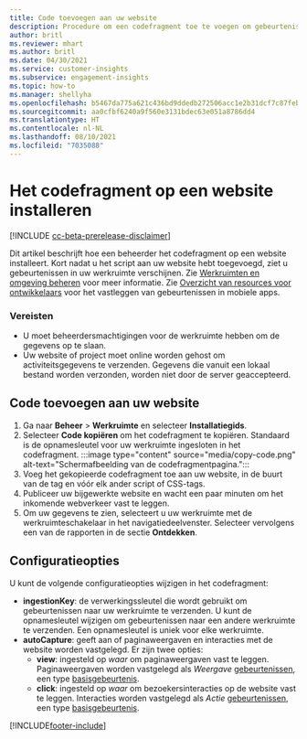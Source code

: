 ```yaml
---
title: Code toevoegen aan uw website
description: Procedure om een codefragment toe te voegen om gebeurtenissen op uw website vast te leggen.
author: britl
ms.reviewer: mhart
ms.author: britl
ms.date: 04/30/2021
ms.service: customer-insights
ms.subservice: engagement-insights
ms.topic: how-to
ms.manager: shellyha
ms.openlocfilehash: b5467da775a621c436bd9ddedb272506acc1e2b31dcf7c87feb5dd11e2daae2b
ms.sourcegitcommit: aa0cfbf6240a9f560e3131bdec63e051a8786dd4
ms.translationtype: HT
ms.contentlocale: nl-NL
ms.lasthandoff: 08/10/2021
ms.locfileid: "7035088"
---
```

# <a name="install-the-code-snippet-on-a-website"></a>Het codefragment op een website installeren

[!INCLUDE [cc-beta-prerelease-disclaimer](includes/cc-beta-prerelease-disclaimer.md)]

Dit artikel beschrijft hoe een beheerder het codefragment op een website installeert. Kort nadat u het script aan uw website hebt toegevoegd, ziet u gebeurtenissen in uw werkruimte verschijnen. Zie [Werkruimten en omgeving beheren](manage-environments-workspaces.md) voor meer informatie. Zie [Overzicht van resources voor ontwikkelaars](developer-resources.md) voor het vastleggen van gebeurtenissen in mobiele apps.


### <a name="prerequisites"></a>Vereisten

* U moet beheerdersmachtigingen voor de werkruimte hebben om de gegevens op te slaan.
* Uw website of project moet online worden gehost om activiteitsgegevens te verzenden. Gegevens die vanuit een lokaal bestand worden verzonden, worden niet door de server geaccepteerd.


## <a name="add-code-to-your-website"></a>Code toevoegen aan uw website
1.  Ga naar **Beheer** > **Werkruimte** en selecteer **Installatiegids**.
1. Selecteer **Code kopiëren** om het codefragment te kopiëren. Standaard is de opnamesleutel voor uw werkruimte ingesloten in het codefragment.
:::image type="content" source="media/copy-code.png" alt-text="Schermafbeelding van de codefragmentpagina.":::
3. Voeg het gekopieerde codefragment toe aan uw website, in de buurt van de <head> tag en vóór elk ander script of CSS-tags.
4.  Publiceer uw bijgewerkte website en wacht een paar minuten om het inkomende webverkeer vast te leggen.
5.  Om uw gegevens te zien, selecteert u uw werkruimte met de werkruimteschakelaar in het navigatiedeelvenster. Selecteer vervolgens een van de rapporten in de sectie **Ontdekken**.

## <a name="configuration-options"></a>Configuratieopties

U kunt de volgende configuratieopties wijzigen in het codefragment:

- **ingestionKey**: de verwerkingssleutel die wordt gebruikt om gebeurtenissen naar uw werkruimte te verzenden. U kunt de opnamesleutel wijzigen om gebeurtenissen naar een andere werkruimte te verzenden. Een opnamesleutel is uniek voor elke werkruimte. 
- **autoCapture**: geeft aan of paginaweergaven en interacties met de website worden vastgelegd. Er zijn twee opties:
    - **view**: ingesteld op *waar* om paginaweergaven vast te leggen. Paginaweergaven worden vastgelegd als *Weergave* [gebeurtenissen](glossary.md#event), een type [basisgebeurtenis](glossary.md#base-event).
    - **click**: ingesteld op *waar* om bezoekersinteracties op de website vast te leggen. Interacties worden vastgelegd als *Actie* [gebeurtenissen](glossary.md#event), een type [basisgebeurtenis](glossary.md#base-event).

[!INCLUDE[footer-include](../includes/footer-banner.md)]
